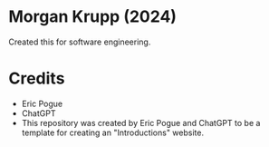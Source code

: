 # Morgan Krupp (2024)
Created this for software engineering.

# Credits
- Eric Pogue
- ChatGPT
- This repository was created by Eric Pogue and ChatGPT to be a template for creating an "Introductions" website.


